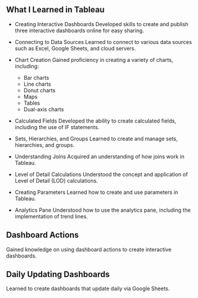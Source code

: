 ## What I Learned in Tableau

- Creating Interactive Dashboards
Developed skills to create and publish three interactive dashboards online for easy sharing.

- Connecting to Data Sources
Learned to connect to various data sources such as Excel, Google Sheets, and cloud servers.

- Chart Creation
Gained proficiency in creating a variety of charts, including:
  - Bar charts
  - Line charts
  - Donut charts
  - Maps
  - Tables
  - Dual-axis charts

- Calculated Fields
Developed the ability to create calculated fields, including the use of IF statements.

- Sets, Hierarchies, and Groups
Learned to create and manage sets, hierarchies, and groups.

- Understanding Joins
Acquired an understanding of how joins work in Tableau.

- Level of Detail Calculations
Understood the concept and application of Level of Detail (LOD) calculations.

- Creating Parameters
Learned how to create and use parameters in Tableau.

- Analytics Pane
Understood how to use the analytics pane, including the implementation of trend lines.

## Dashboard Actions
Gained knowledge on using dashboard actions to create interactive dashboards.

## Daily Updating Dashboards
Learned to create dashboards that update daily via Google Sheets.
